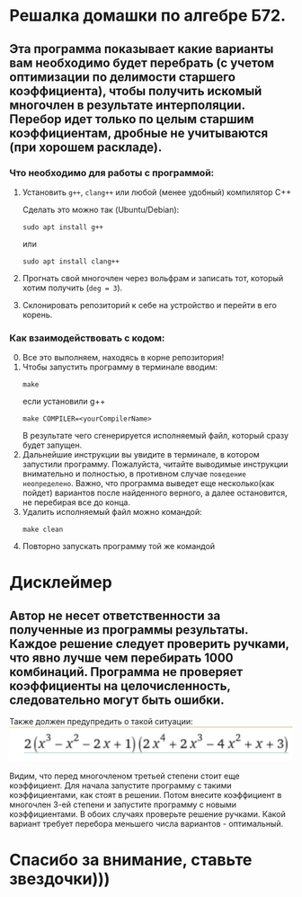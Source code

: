 # Решалка домашки по алгебре Б72.
## Эта программа показывает какие варианты вам необходимо будет перебрать (с учетом оптимизации по делимости старшего коэффициента), чтобы получить искомый многочлен в результате интерполяции. Перебор идет только по целым старшим коэффициентам, дробные не учитываются (при хорошем раскладе).

###  Что необходимо для работы с программой:

1. Установить `g++`, ``clang++`` или любой (менее удобный) компилятор C++
	
 	Сделать это можно так (Ubuntu/Debian):
	```
	sudo apt install g++
	```
	или
	```
	sudo apt install clang++
	```
2. Прогнать свой многочлен через вольфрам и записать тот, который хотим получить (``deg = 3``).
3. Склонировать репозиторий к себе на устройство и перейти в его корень.


### Как взаимодействовать с кодом:
0. Все это выполняем, находясь в корне репозитория!
1. Чтобы запустить программу в терминале вводим:
	```
	make
	```
	если установили g++
	```
	make COMPILER=<yourCompilerName>
	```
	В результате чего сгенерируется исполняемый файл, который сразу будет запущен.
2. Дальнейшие инструкции вы увидите в терминале, в котором запустили программу. Пожалуйста, читайте выводимые инструкции внимательно и полностью, в противном случае ``поведение неопределено``. Важно, что программа выведет еще несколько(как пойдет) вариантов после найденного верного, а далее остановится, не перебирая все до конца.
3. Удалить исполняемый файл можно командой:
	```
	make clean
	```
 4. Повторно запускать программу той же командой



# Дисклеймер
## Автор не несет ответственности за полученные из программы результаты. Каждое решение следует проверить ручками, что явно лучше чем перебирать 1000 комбинаций. Программа не проверяет коэффициенты на целочисленность, следовательно могут быть ошибки. 
Также должен предупредить о такой ситуации:
![wolfram image](images/wolfram.png)

Видим, что перед многочленом третьей степени стоит еще коэффициент.
Для начала запустите программу с такими коэффициентами, как стоят в решении. Потом внесите коэффициент в многочлен 3-ей степени и запустите программу с новыми коэффициентами. В обоих случаях проверьте решение ручками. Какой вариант требует перебора меньшего числа вариантов - оптимальный.

# Спасибо за внимание, ставьте звездочки)))

